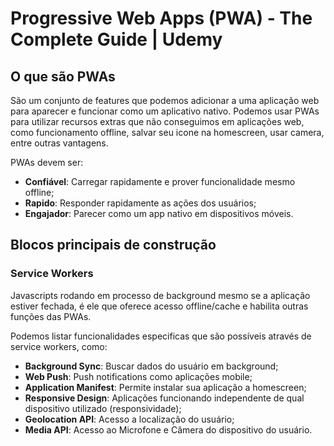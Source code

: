 # Progressive Web Apps (PWA) - The Complete Guide | Udemy

## O que são PWAs

São um conjunto de features que podemos adicionar a uma aplicação web para aparecer e funcionar como um aplicativo nativo.
Podemos usar PWAs para utilizar recursos extras que não conseguimos em aplicações web, como funcionamento offline, salvar seu icone na homescreen, usar camera, entre outras vantagens.

PWAs devem ser:

* **Confiável**: Carregar rapidamente e prover funcionalidade mesmo offline;
* **Rapido**: Responder rapidamente as ações dos usuários;
* **Engajador**: Parecer como um app nativo em dispositivos móveis.

## Blocos principais de construção

### Service Workers

Javascripts rodando em processo de background mesmo se a aplicação estiver fechada, é ele que oferece acesso offline/cache e habilita outras funções das PWAs.

Podemos listar funcionalidades especificas que são possíveis através de service workers, como:

* **Background Sync**: Buscar dados do usuário em background;
* **Web Push**: Push notifications como aplicações mobile;
* **Application Manifest**: Permite instalar sua aplicação a homescreen;
* **Responsive Design**: Aplicações funcionando independente de qual dispositivo utilizado (responsividade);
* **Geolocation API**: Acesso a localização do usuário;
* **Media API**: Acesso ao Microfone e Câmera do dispositivo do usuário.


